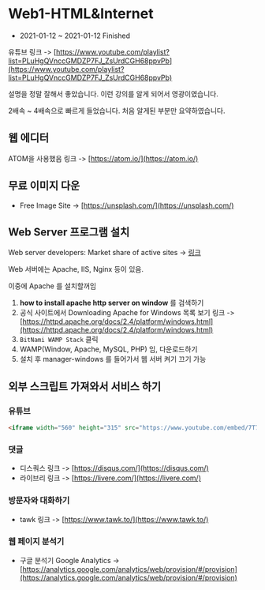 # Web1-HTML&Internet

- 2021-01-12 ~ 2021-01-12 Finished

유튜브 링크 -> [https://www.youtube.com/playlist?list=PLuHgQVnccGMDZP7FJ_ZsUrdCGH68ppvPb](https://www.youtube.com/playlist?list=PLuHgQVnccGMDZP7FJ_ZsUrdCGH68ppvPb)

설명을 정말 잘해서 좋았습니다. 이런 강의를 알게 되어서 영광이였습니다.

2배속 ~ 4배속으로 빠르게 들었습니다. 처음 알게된 부분만 요약하였습니다.

## 웹 에디터

ATOM을 사용했음 링크 -> [https://atom.io/](https://atom.io/)

## 무료 이미지 다운

- Free Image Site -> [https://unsplash.com/](https://unsplash.com/)

## Web Server 프로그램 설치

Web server developers: Market share of active sites -> [링크](https://news.netcraft.com/archives/category/web-server-survey/)

Web 서버에는 Apache, IIS, Nginx 등이 있음.

이중에 Apache 를 설치할꺼임

1. **how to install apache http server on window** 를 검색하기
2. 공식 사이트에서 Downloading Apache for Windows 목록 보기 링크 -> [https://httpd.apache.org/docs/2.4/platform/windows.html](https://httpd.apache.org/docs/2.4/platform/windows.html)
3. `BitNami WAMP Stack` 클릭
4. WAMP(Window, Apache, MySQL, PHP) 임,  다운로드하기
5. 설치 후 manager-windows 를 들어가서 웹 서버 켜기 끄기 가능

## 외부 스크립트 가져와서 서비스 하기

### 유튜브

```html
<iframe width="560" height="315" src="https://www.youtube.com/embed/7T7r_oSp0SE?controls=0" frameborder="0" allow="accelerometer; autoplay; clipboard-write; encrypted-media; gyroscope; picture-in-picture" allowfullscreen></iframe>
```

### 댓글

- 디스쿼스 링크 -> [https://disqus.com/](https://disqus.com/)
- 라이브리 링크 -> [https://livere.com/](https://livere.com/)

### 방문자와 대화하기

- tawk 링크 -> [https://www.tawk.to/](https://www.tawk.to/)

### 웹 페이지 분석기

- 구글 분석기 Google Analytics -> [https://analytics.google.com/analytics/web/provision/#/provision](https://analytics.google.com/analytics/web/provision/#/provision)